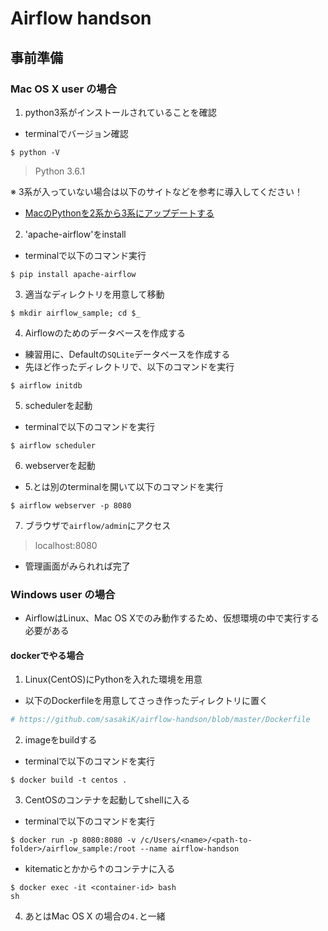 # Airflow handson

## 事前準備

### Mac OS X user の場合

1. python3系がインストールされていることを確認

- terminalでバージョン確認
```
$ python -V
```
> Python 3.6.1

※ 3系が入っていない場合は以下のサイトなどを参考に導入してください！
- [MacのPythonを2系から3系にアップデートする](https://qiita.com/Ajyarimochi/items/ff40e57d082dd171e761)


2. 'apache-airflow'をinstall

- terminalで以下のコマンド実行
```
$ pip install apache-airflow
```

3. 適当なディレクトリを用意して移動
```
$ mkdir airflow_sample; cd $_
```

4. Airflowのためのデータベースを作成する

- 練習用に、Defaultの`SQLite`データベースを作成する
- 先ほど作ったディレクトリで、以下のコマンドを実行
```
$ airflow initdb
```

5. schedulerを起動

- terminalで以下のコマンドを実行
```
$ airflow scheduler
```

6. webserverを起動

- 5.とは別のterminalを開いて以下のコマンドを実行
```
$ airflow webserver -p 8080
```

7. ブラウザで`airflow/admin`にアクセス

> localhost:8080

- 管理画面がみられれば完了


### Windows user の場合

- AirflowはLinux、Mac OS Xでのみ動作するため、仮想環境の中で実行する必要がある

#### dockerでやる場合

1. Linux(CentOS)にPythonを入れた環境を用意

- 以下のDockerfileを用意してさっき作ったディレクトリに置く

```Dockerfile
# https://github.com/sasakiK/airflow-handson/blob/master/Dockerfile
```

2. imageをbuildする

- terminalで以下のコマンドを実行
```
$ docker build -t centos .
```

3. CentOSのコンテナを起動してshellに入る

- terminalで以下のコマンドを実行
```
$ docker run -p 8080:8080 -v /c/Users/<name>/<path-to-folder>/airflow_sample:/root --name airflow-handson 
```

- kitematicとかから↑のコンテナに入る
```
$ docker exec -it <container-id> bash
sh
```

4. あとはMac OS X の場合の`4.`と一緒